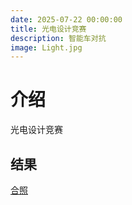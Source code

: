 ```yaml
---
date: 2025-07-22 00:00:00
title: 光电设计竞赛
description: 智能车对抗
image: Light.jpg
---
```


# 介绍
光电设计竞赛

## 结果
[合照](./Light-Us.jpg)

